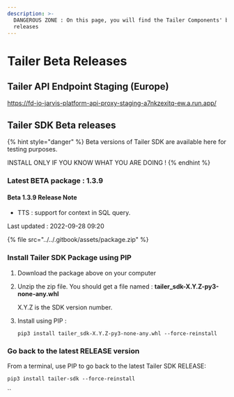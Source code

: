 ```yaml
---
description: >-
  DANGEROUS ZONE : On this page, you will find the Tailer Components' beta
  releases
---
```


# Tailer Beta Releases

## Tailer API Endpoint Staging (Europe)

https://fd-io-jarvis-platform-api-proxy-staging-a7nkzexitq-ew.a.run.app/

## Tailer SDK Beta releases

{% hint style="danger" %}
Beta versions of Tailer SDK are available here for testing purposes.

INSTALL ONLY IF YOU KNOW WHAT YOU ARE DOING !
{% endhint %}

### Latest BETA package : 1.3.9

#### Beta 1.3.9 Release Note

* TTS : support for context in SQL query.

Last updated : 2022-09-28 09:20

{% file src="../../.gitbook/assets/package.zip" %}

### Install Tailer SDK Package using PIP

1. Download the package above on your computer
2.  Unzip the zip file. You should get a file named : **tailer\_sdk-X.Y.Z-py3-none-any.whl**

    X.Y.Z is the SDK version number.
3.  Install using PIP :

    `pip3 install tailer_sdk-X.Y.Z-py3-none-any.whl --force-reinstall`

### Go back to the latest RELEASE version

From a terminal, use PIP to go back to the latest Tailer SDK RELEASE:

`pip3 install tailer-sdk --force-reinstall`

``
